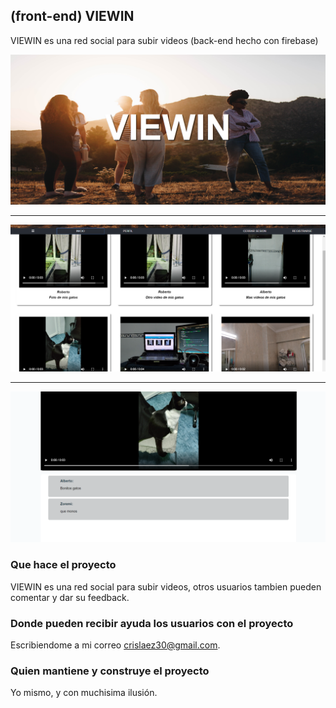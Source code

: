 ## (front-end) VIEWIN

VIEWIN es una red social para subir videos (back-end hecho con firebase)

<img src="https://github.com/crislaez/VieWin/blob/master/src/img/foto_proyecto.PNG" />
<hr>
<img src="https://github.com/crislaez/VieWin/blob/master/src/img/foto_proyecto_2.PNG" />
<hr>
<img src="https://github.com/crislaez/VieWin/blob/master/src/img/foto_proyecto_3.PNG" />

### Que hace el proyecto

VIEWIN es una red social para subir videos, otros usuarios tambien pueden comentar y dar su feedback.
 
### Donde pueden recibir ayuda los usuarios con el proyecto
 
Escribiendome a mi correo crislaez30@gmail.com.

### Quien mantiene y construye el proyecto

Yo mismo, y con muchisima ilusión.
